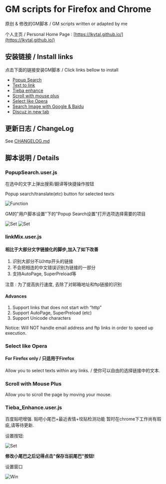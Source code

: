 # GM scripts for Firefox and Chrome

原创 & 修改的GM脚本 / GM scripts written or adapted by me

个人主页 / Personal Home Page : [https://lkytal.github.io/](https://lkytal.github.io/)

## 安装链接 / Install links

点击下面的链接安装GM脚本 / Click links bellow to install

* [Popup Search](https://git.oschina.net/coldfire/GM/raw/master/popsearch.user.js)
* [Text to link](https://git.oschina.net/coldfire/GM/raw/master/linkMix.user.js)
* [Tieba enhance](https://git.oschina.net/coldfire/GM/raw/master/tieba_enhance.user.js)
* [Scroll with mouse plus](https://git.oschina.net/coldfire/GM/raw/master/scroll.user.js)
* [Select like Opera](https://git.oschina.net/coldfire/GM/raw/master/select.user.js)
* [Search Image with Google & Baidu](https://git.oschina.net/coldfire/GM/raw/master/img.user.js)
* [Discuz in new tab](https://git.oschina.net/coldfire/GM/raw/master/discuz_in_tab.user.js)

## 更新日志 / ChangeLog

See [CHANGELOG.md](CHANGELOG.md)

## 脚本说明 / Details

### PopupSearch.user.js

在选中的文字上弹出搜索/翻译等快捷操作按钮

Popup search/translate(etc) button for selected texts

![Function](http://lkytal.qiniudn.com/t.png)

GM的"用户脚本设置"下的"Popup Search设置"打开选项选择需要的项目

![Set](http://lkytal.qiniudn.com/pset1.png)
![Set](http://lkytal.qiniudn.com/pset2.png)

### linkMix.user.js

#### 相比于大部分文字链接化的脚步,加入了如下改善

1. 识别大部分不以http开头的链接
1. 不会把相连的中文错误识别为链接的一部分
1. 支持AutoPage, SuperPreload等

注意 : 为了提高执行速度, 去除了对邮箱地址和ftp链接的识别

#### Advances

1. Support links that does not start with “http”
1. Support AutoPage, SuperPreload (etc)
1. Support Unicode characters

Notice: Will NOT handle email address and ftp links in order to speed up execution.

### Select like Opera

#### For Firefox only / 只适用于Firefox

Allow you to select texts within any links. / 使你可以自由的选择链接中的文本.

### Scroll with Mouse Plus

Allow you to scroll the page by moving your mouse.

### Tieba_Enhance.user.js

百度贴吧增强. 贴吧小尾巴+最近表情+坟贴检测功能
暂时在chrome下工作尚有瑕疵,请等待更新.

设置按钮:

![Set](http://lkytal.qiniudn.com/setbtn.png)

__修改小尾巴之后记得点击"保存当前尾巴"按钮!__

设置窗口

![Win](http://lkytal.qiniudn.com/win.jpg)
